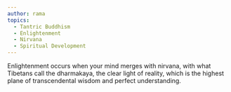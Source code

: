 ```yaml
---
author: rama
topics:
  - Tantric Buddhism
  - Enlightenment
  - Nirvana
  - Spiritual Development
---
```


Enlightenment occurs when your mind merges with nirvana, with what Tibetans call the dharmakaya, the clear light of reality, which is the highest plane of transcendental wisdom and perfect understanding.
